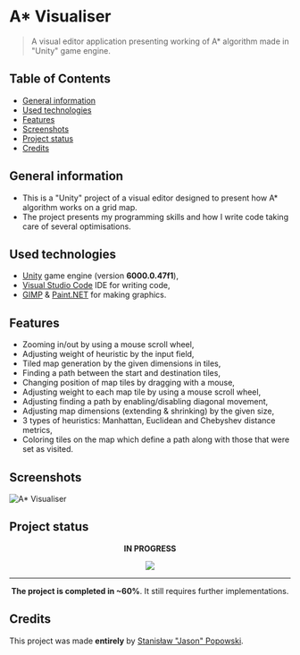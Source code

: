 # A* Visualiser

> A visual editor application presenting working of A* algorithm made in "Unity" game engine.

## Table of Contents
* [General information](#general-information)
* [Used technologies](#used-technologies)
* [Features](#features)
* [Screenshots](#screenshots)
* [Project status](#project-status)
* [Credits](#credits)

## General information
- This is a "Unity" project of a visual editor designed to present how A* algorithm works on a grid map.
- The project presents my programming skills and how I write code taking care of several optimisations.

## Used technologies
- [Unity](https://unity.com/ "Unity Real-Time Development Platform | 3D, 2D, VR &amp; AR Engine") game engine (version **6000.0.47f1**),
- [Visual Studio Code](https://code.visualstudio.com/ "Visual Studio Code - Code Editing. Redefined") IDE for writing code,
- [GIMP](https://www.gimp.org/ "GIMP - GNU Image Manipulation Program") & [Paint.NET](https://www.getpaint.net/ "Paint.NET - Free Software for Digital Photo Editing") for making graphics.

## Features
- Zooming in/out by using a mouse scroll wheel,
- Adjusting weight of heuristic by the input field,
- Tiled map generation by the given dimensions in tiles,
- Finding a path between the start and destination tiles,
- Changing position of map tiles by dragging with a mouse,
- Adjusting weight to each map tile by using a mouse scroll wheel,
- Adjusting finding a path by enabling/disabling diagonal movement,
- Adjusting map dimensions (extending & shrinking) by the given size,
- 3 types of heuristics: Manhattan, Euclidean and Chebyshev distance metrics,
- Coloring tiles on the map which define a path along with those that were set as visited.

## Screenshots
![A* Visualiser](./Screenshots/AStarVisualiser.png?raw=true)

## Project status
<p align = "center"><b>IN PROGRESS</b></p>
<p align = "center"><img src="https://upload.wikimedia.org/wikipedia/commons/e/e7/Gasr60percent.png"/></p>

---
<p align = "center"><b>The project is completed in ~60%</b>. It still requires further implementations.</p>

## Credits
This project was made **entirely** by [Stanisław "Jason" Popowski](https://jasonxiii.pl "Jason. Cała informatyka w jednym miejscu! Oficjalna strona internetowa! Setki artykułów na różne tematy! Wszystko stworzone przez jedną osobę!").